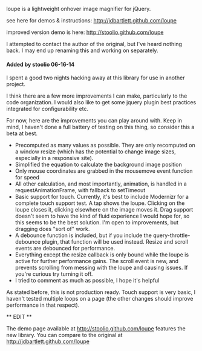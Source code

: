 loupe is a lightweight onhover image magnifier for jQuery.

see here for demos & instructions: http://jdbartlett.github.com/loupe

improved version demo is here: http://stoolio.github.com/loupe

I attempted to contact the author of the original, but I've heard nothing back. I may end up renaming this and working on separately.

#### Added by stoolio 06-16-14

I spent a good two nights hacking away at this library for use in another project.

I think there are a few more improvements I can make, particularly to the code organization. I would also like to get some jquery plugin best practices integrated for configurability etc.

For now, here are the improvements you can play around with. Keep in mind, I haven't done a full battery of testing on this thing, so consider this a beta at best.

* Precomputed as many values as possible. They are only recomputed on a window resize (which has the potential to change image sizes, especially in a responsive site).
* Simplified the equation to calculate the background image position
* Only mouse coordinates are grabbed in the mousemove event function for speed
* All other calculation, and most importantly, animation, is handled in a requestAnimationFrame, with fallback to setTimeout
* Basic support for touch. Currently, it's best to include Modernizr for a complete touch support test. A tap shows the loupe. Clicking on the loupe closes it, clicking elsewhere on the image moves it. Drag support doesn't seem to have the kind of fluid experience I would hope for, so this seems to be the best solution. I'm open to improvements, but dragging does "sort of" work.
* A debounce function is included, but if you include the query-throttle-debounce plugin, that function will be used instead. Resize and scroll events are debounced for performance.
* Everything except the resize callback is only bound while the loupe is active for further performance gains. The scroll event is new, and prevents scrolling from messing with the loupe and causing issues. If you're curious try turning it off.
* I tried to comment as much as possible, I hope it's helpful

As stated before, this is not production ready. Touch support is very basic, I haven't tested multiple loops on a page (the other changes should improve performance in that respect).

** EDIT **

The demo page available at http://stoolio.github.com/loupe features the new library. You can compare to the original at http://jdbartlett.github.com/loupe
